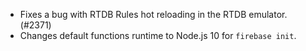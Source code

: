 - Fixes a bug with RTDB Rules hot reloading in the RTDB emulator. (#2371)
- Changes default functions runtime to Node.js 10 for `firebase init`.
